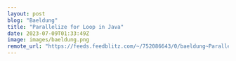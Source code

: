 ```yaml
---
layout: post
blog: "Baeldung"
title: "Parallelize for Loop in Java"
date: 2023-07-09T01:33:49Z
image: images/baeldung.png
remote_url: "https://feeds.feedblitz.com/~/752086643/0/baeldung~Parallelize-for-Loop-in-Java"
---
```

